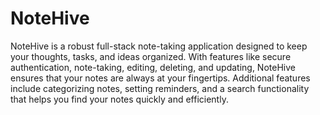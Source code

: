 # NoteHive

NoteHive is a robust full-stack note-taking application designed to keep your thoughts, tasks, and ideas organized. With features like secure authentication, note-taking, editing, deleting, and updating, NoteHive ensures that your notes are always at your fingertips. Additional features include categorizing notes, setting reminders, and a search functionality that helps you find your notes quickly and efficiently.